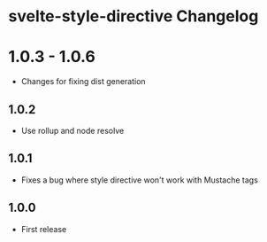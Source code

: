 # svelte-style-directive Changelog

# 1.0.3 - 1.0.6
* Changes for fixing dist generation

## 1.0.2
* Use rollup and node resolve

## 1.0.1
* Fixes a bug where style directive won't work with Mustache tags

## 1.0.0

* First release